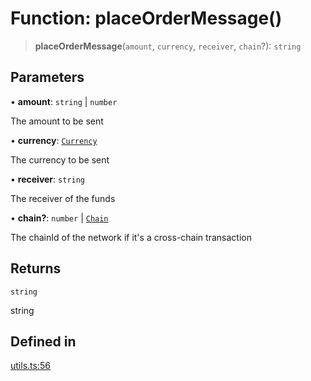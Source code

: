 # Function: placeOrderMessage()

> **placeOrderMessage**(`amount`, `currency`, `receiver`, `chain`?): `string`

## Parameters

• **amount**: `string` \| `number`

The amount to be sent

• **currency**: [`Currency`](/docs/packages/SDK/enumerations/Currency.md)

The currency to be sent

• **receiver**: `string`

The receiver of the funds

• **chain?**: `number` \| [`Chain`](/docs/packages/SDK/type-aliases/Chain.md)

The chainId of the network if it's a cross-chain transaction

## Returns

`string`

string

## Defined in

[utils.ts:56](https://github.com/monerium/js-monorepo/blob/main/packages/sdk/src/utils.ts#L56)
